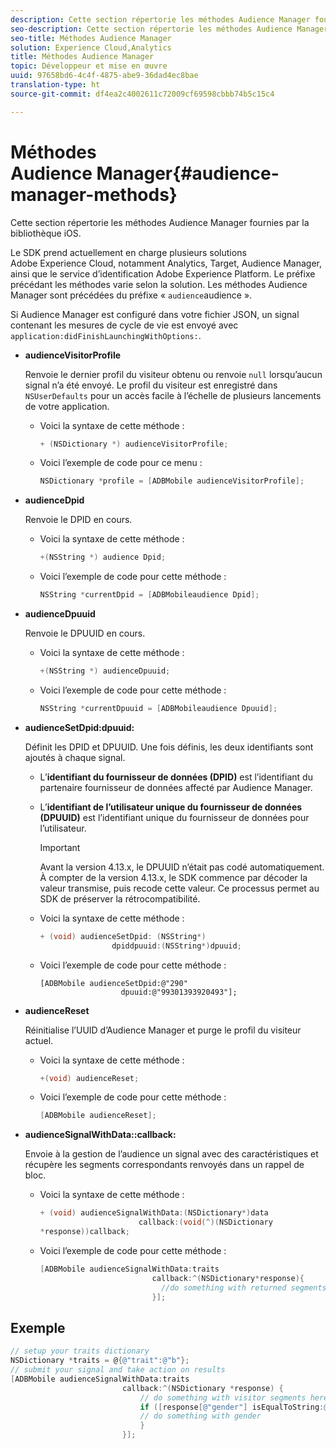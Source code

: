 ```yaml
---
description: Cette section répertorie les méthodes Audience Manager fournies par la bibliothèque iOS.
seo-description: Cette section répertorie les méthodes Audience Manager fournies par la bibliothèque iOS.
seo-title: Méthodes Audience Manager
solution: Experience Cloud,Analytics
title: Méthodes Audience Manager
topic: Développeur et mise en œuvre
uuid: 97658bd6-4c4f-4875-abe9-36dad4ec8bae
translation-type: ht
source-git-commit: df4ea2c4002611c72009cf69598cbbb74b5c15c4

---
```



# Méthodes Audience Manager{#audience-manager-methods}

Cette section répertorie les méthodes Audience Manager fournies par la bibliothèque iOS.

Le SDK prend actuellement en charge plusieurs solutions Adobe Experience Cloud, notamment Analytics, Target, Audience Manager, ainsi que le service d’identification Adobe Experience Platform. Le préfixe précédant les méthodes varie selon la solution. Les méthodes Audience Manager sont précédées du préfixe « `audience`audience ».

Si Audience Manager est configuré dans votre fichier JSON, un signal contenant les mesures de cycle de vie est envoyé avec `application:didFinishLaunchingWithOptions:`.

* **audienceVisitorProfile**

   Renvoie le dernier profil du visiteur obtenu ou renvoie `null` lorsqu’aucun signal n’a été envoyé. Le profil du visiteur est enregistré dans `NSUserDefaults` pour un accès facile à l’échelle de plusieurs lancements de votre application.

   * Voici la syntaxe de cette méthode :

      ```objective-c
      + (NSDictionary *) audienceVisitorProfile;
      ```

   * Voici l’exemple de code pour ce menu :

      ```objective-c
      NSDictionary *profile = [ADBMobile audienceVisitorProfile]; 
      ```

* **audienceDpid**

   Renvoie le DPID en cours.

   * Voici la syntaxe de cette méthode :

      ```objective-c
      +(NSString *) audience Dpid;
      ```

   * Voici l’exemple de code pour cette méthode :

      ```objective-c
      NSString *currentDpid = [ADBMobileaudience Dpid]; 
      ```

* **audienceDpuuid**

   Renvoie le DPUUID en cours.

   * Voici la syntaxe de cette méthode :

      ```objective-c
      +(NSString *) audienceDpuuid;
      ```

   * Voici l’exemple de code pour cette méthode :

      ```objective-c
      NSString *currentDpuuid = [ADBMobileaudience Dpuuid]; 
      ```

* **audienceSetDpid:&#x200B;dpuuid:**

   Définit les DPID et DPUUID. Une fois définis, les deux identifiants sont ajoutés à chaque signal.

   * L’**identifiant du fournisseur de données (DPID)** est l’identifiant du partenaire fournisseur de données affecté par Audience Manager.
   * L’**identifiant de l’utilisateur unique du fournisseur de données (DPUUID)** est l’identifiant unique du fournisseur de données pour l’utilisateur.

      >[!IMPORTANT]
      >
      >Avant la version 4.13.x, le DPUUID n’était pas codé automatiquement. À compter de la version 4.13.x, le SDK commence par décoder la valeur transmise, puis recode cette valeur. Ce processus permet au SDK de préserver la rétrocompatibilité.

   * Voici la syntaxe de cette méthode :

      ```objective-c
      + (void) audienceSetDpid: (NSString*)   
                      dpiddpuuid:(NSString*)dpuuid;
      ```

   * Voici l’exemple de code pour cette méthode :

      ```objective-
      [ADBMobile audienceSetDpid:@"290"
                        dpuuid:@"99301393920493"];
      ```

* **audienceReset**

   Réinitialise l’UUID d’Audience Manager et purge le profil du visiteur actuel.

   * Voici la syntaxe de cette méthode :

      ```objective-c
      +(void) audienceReset;
      ```

   * Voici l’exemple de code pour cette méthode :

      ```objective-c
      [ADBMobile audienceReset]; 
      ```

* **audienceSignalWithData::&#x200B;callback:**

   Envoie à la gestion de l’audience un signal avec des caractéristiques et récupère les segments correspondants renvoyés dans un rappel de bloc.

   * Voici la syntaxe de cette méthode :

      ```objective-c
      + (void) audienceSignalWithData:(NSDictionary*)data
                            callback:(void(^)(NSDictionary
      *response))callback; 
      ```

   * Voici l’exemple de code pour cette méthode :

      ```objective-c
      [ADBMobile audienceSignalWithData:traits
                               callback:^(NSDictionary*response){
                                 //do something with returned segments
                               }];
      ```

## Exemple

```objective-c
// setup your traits dictionary 
NSDictionary *traits = @{@"trait":@"b"}; 
// submit your signal and take action on results 
[ADBMobile audienceSignalWithData:traits  
                         callback:^(NSDictionary *response) { 
                             // do something with visitor segments here 
                             if ([response[@"gender"] isEqualToString:@"male"]) { 
                             // do something with gender  
                             } 
                         }];
```
